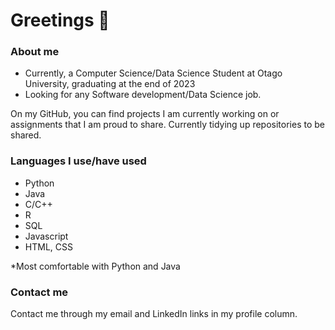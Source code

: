 # Greetings 👋

### About me
- Currently, a Computer Science/Data Science Student at Otago University, graduating at the end of 2023
- Looking for any Software development/Data Science job.

On my GitHub, you can find projects I am currently working on or assignments that I am proud to share.
Currently tidying up repositories to be shared.

### Languages I use/have used
- Python
- Java
- C/C++
- R
- SQL
- Javascript
- HTML, CSS

*Most comfortable with Python and Java

### Contact me
Contact me through my email and LinkedIn links in my profile column.
